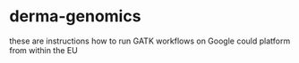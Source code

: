 # derma-genomics
these are instructions how to run GATK workflows on Google could platform from within the EU
